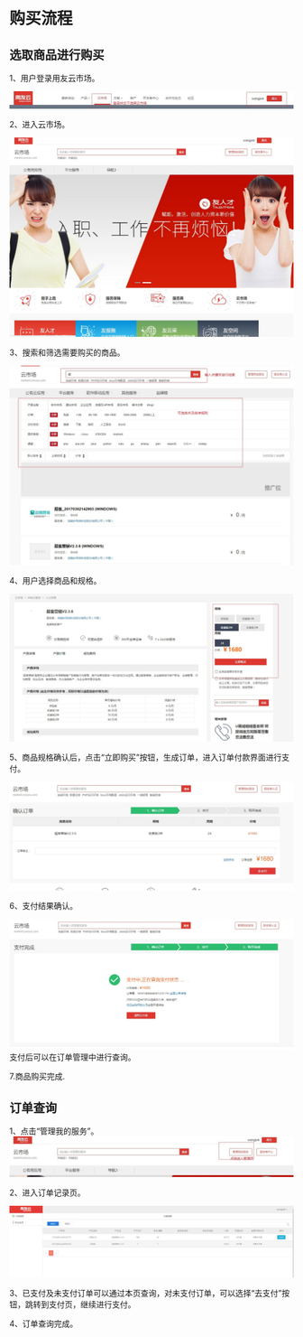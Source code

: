# 购买流程
## 选取商品进行购买
 1、用户登录用友云市场。

![](/articles/yycloud/2-/images/fapiao01.jpg)

 2、进入云市场。

![](/articles/yycloud/2-/images/goumai6.jpg)


 3、搜索和筛选需要购买的商品。

![](/articles/yycloud/2-/images/goumai5.jpg)



 4、用户选择商品和规格。

![](/articles/yycloud/2-/images/goumai1.jpg)

 5、商品规格确认后，点击“立即购买”按钮，生成订单，进入订单付款界面进行支付。

![](/articles/yycloud/2-/images/goumai2.jpg)

 6、支付结果确认。

![](/articles/yycloud/2-/images/goumai3.jpg)
支付后可以在订单管理中进行查询。

 7.商品购买完成.

## 订单查询

 1、点击“管理我的服务”。
 ![](/articles/yycloud/2-/images/fapiao02.jpg)


 2、进入订单记录页。

![](/articles/yycloud/2-/images/goumai4.jpg)

 3、已支付及未支付订单可以通过本页查询，对未支付订单，可以选择“去支付”按钮，跳转到支付页，继续进行支付。
 
4、订单查询完成。

